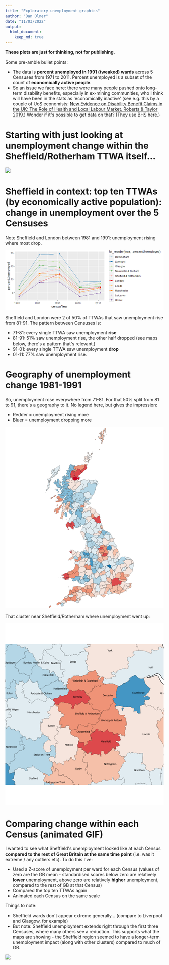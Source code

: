 ```yaml
---
title: "Exploratory unemployment graphics"
author: "Dan Olner"
date: "11/03/2022"
output: 
  html_document:
    keep_md: true
---
```








**These plots are just for thinking, not for publishing.**

Some pre-amble bullet points:

* The data is **percent unemployed in 1991 (tweaked) wards** across 5 Censuses from 1971 to 2011. Percent unemployed is a subset of the count of **economically active people**.
* So an issue we face here: there were many people pushed onto long-term disability benefits, especially in ex-mining communities, who I think will have been in the stats as 'economically inactive' (see e.g. this by a couple of UoS economists: [New Evidence on Disability Benefit Claims in
the UK: The Role of Health and Local Labour
Market, Roberts & Taylor 2019](https://www.sheffield.ac.uk/media/7133/download).) Wonder if it's possible to get data on that? (They use BHS here.)


# Starting with just looking at unemployment change within the Sheffield/Rotherham TTWA itself...

![](R_outputs/Scarring/sheffield_unemploymentchange5census.gif)<!-- -->


# Sheffield in context: top ten TTWAs (by economically active population): change in unemployment over the 5 Censuses

Note Sheffield and London between 1981 and 1991: unemployment rising where most drop.

![](scarring_exploratoryplots_files/figure-html/unnamed-chunk-4-1.png)<!-- -->

Sheffield and London were 2 of 50% of TTWAs that saw unemployment rise from 81-91. The pattern between Censuses is:

* 71-81: every single TTWA saw unemployment **rise**
* 81-91: 51% saw unemployment rise, the other half dropped (see maps below, there's a pattern that's relevant.)
* 91-01: every single TTWA saw unemployment **drop**
* 01-11: 77% saw unemployment rise.

# Geography of unemployment change 1981-1991

So, unemployment rose everywhere from 71-81. For that 50% split from 81 to 91, there's a geography to it. No legend here, but gives the impression: 

* Redder = unemployment rising more
* Bluer = unemployment dropping more

![](scarring_exploratoryplots_files/figure-html/unnamed-chunk-5-1.png)<!-- -->

That cluster near Sheffield/Rotherham where unemployment went up:

![](scarring_exploratoryplots_files/figure-html/unnamed-chunk-6-1.png)<!-- -->


# Comparing change within each Census (animated GIF)

I wanted to see what Sheffield's unemployment looked like at each Census **compared to the rest of Great Britain at the same time point** (i.e. was it extreme / any outliers etc). To do this I've:

* Used a Z-score of unemployment per ward for each Census (values of zero are the GB mean - standardised scores below zero are relatively **lower** unemployment, above zero are relatively **higher** unemployment, compared to the rest of GB at that Census)
* Compared the top ten TTWAs again
* Animated each Census on the same scale

Things to note:

* Sheffield wards don't appear extreme generally... (compare to Liverpool and Glasgow, for example)
* But note: Sheffield unemployment extends right through the first three Censuses, where many others see a reduction. This supports what the maps are showing - the Sheffield region seemed to have a longer-term unemployment impact (along with other clusters) compared to much of GB.


![](R_outputs/Scarring/census_unemployment_zscore_violinplots.gif)<!-- -->






